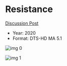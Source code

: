 # Resistance

[Discussion Post](https://www.avsforum.com/threads/bass-eq-for-filtered-movies.2995212/post-59986548)

* Year: 2020
* Format: DTS-HD MA 5.1

![img 0](https://i.imgur.com/NaDwrfP.jpg)

![img 1](https://i.imgur.com/WU5QN8e.png)

